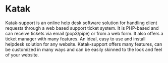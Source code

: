 Katak
=====

Katak-support is an online help desk software solution for handling client requests through a web based support ticket system. It is PHP-based and can receive tickets via email (pop3/pipe) or from a web form. It also offers a ticket manager with many features. An ideal, easy to use and install helpdesk solution for any website. Katak-support offers many features, can be customized in many ways and can be easily skinned to the look and feel of your website. 